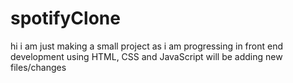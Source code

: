 # spotifyClone
hi i am just making a small project as i am progressing in front end development
using HTML, CSS and JavaScript
will be adding new files/changes 
